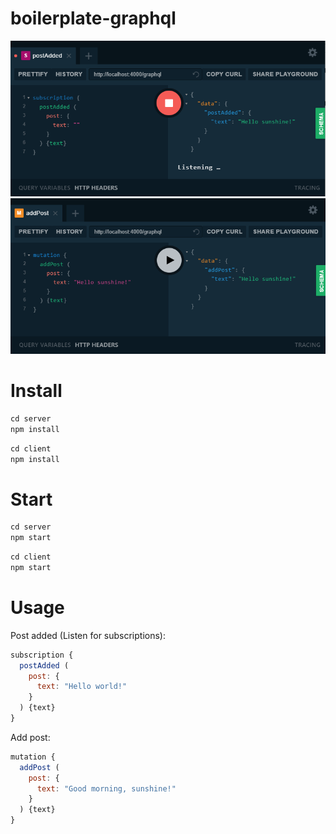 # boilerplate-graphql

<img src="screen2-subscription.png"/>
<img src="screen1-mutation.png"/>

# Install

```javascript
cd server
npm install
```

```javascript
cd client
npm install
```

# Start

```javascript
cd server
npm start
```

```javascript
cd client
npm start
```
# Usage

Post added (Listen for subscriptions):

```javascript
subscription {
  postAdded (
    post: {
      text: "Hello world!"
    }
  ) {text}
}
```

Add post:

```javascript
mutation {
  addPost (
    post: {
      text: "Good morning, sunshine!"
    }
  ) {text}
}
```
